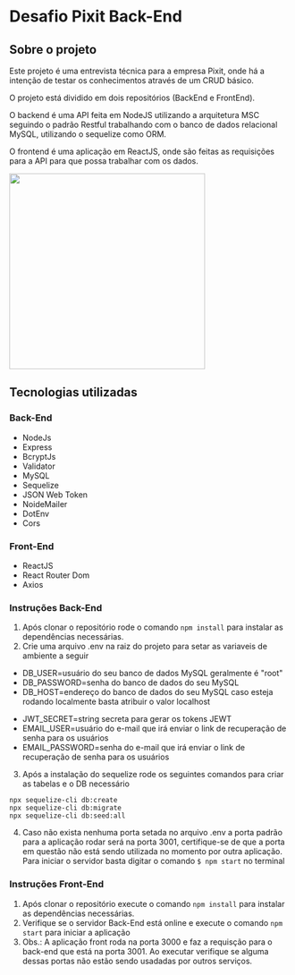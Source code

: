 # Desafio Pixit Back-End

## Sobre o projeto
Este projeto é uma entrevista técnica para a empresa Pixit, onde há a intenção de testar os conhecimentos através de um CRUD básico.

O projeto está dividido em dois repositórios (BackEnd e FrontEnd).

O backend é uma API feita em NodeJS utilizando a arquitetura MSC seguindo o padrão Restful trabalhando com o banco de dados relacional MySQL, utilizando o sequelize como ORM.

O frontend é uma aplicação em ReactJS, onde são feitas as requisições para a API para que possa trabalhar com os dados.

<img src="https://github.com/guiidc/pixit-backend/screenshots/login.png" width="350px">

## Tecnologias utilizadas
### Back-End
- NodeJs
- Express
- BcryptJs
- Validator 
- MySQL
- Sequelize
- JSON Web Token
- NoideMailer
- DotEnv
- Cors

### Front-End
- ReactJS
- React Router Dom
- Axios


### Instruções Back-End
1. Após clonar o repositório rode o comando `npm install` para instalar as dependências necessárias.
2. Crie uma arquivo .env na raiz do projeto para setar as variaveis de ambiente a seguir
+ DB_USER=usuário do seu banco de dados MySQL geralmente é "root"
+ DB_PASSWORD=senha do banco de dados do seu MySQL
+ DB_HOST=endereço do banco de dados do seu MySQL caso esteja rodando localmente basta atribuir o valor localhost
* JWT_SECRET=string secreta para gerar os tokens JEWT
* EMAIL_USER=usuário do e-mail que irá enviar o link de recuperação de senha para os usuários
* EMAIL_PASSWORD=senha do e-mail que irá enviar o link de recuperação de senha para os usuários
3. Após a instalação do sequelize rode os seguintes comandos para criar as tabelas e o DB necessário 
```
npx sequelize-cli db:create
npx sequelize-cli db:migrate
npx sequelize-cli db:seed:all
```

4. Caso não exista nenhuma porta setada no arquivo .env a porta padrão para a aplicação rodar será na porta 3001, certifique-se de que a porta em questão não está sendo utilizada no momento por outra aplicação. Para iniciar o servidor basta digitar o comando `$ npm start` no terminal

### Instruções Front-End
1. Após clonar o repositório execute o comando `npm install` para instalar as dependências necessárias.
2. Verifique se o servidor Back-End está online e execute o comando `npm start` para iniciar a aplicação
3. Obs.: A aplicação front roda na porta 3000 e faz a requisção para o back-end que está na porta 3001. Ao executar verifique se alguma dessas portas não estão sendo usadadas por outros serviços.

